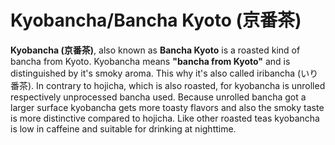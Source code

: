 # Kyobancha/Bancha Kyoto (京番茶)

**Kyobancha (京番茶)**, also known as **Bancha Kyoto** is a roasted kind of bancha from Kyoto. Kyobancha means **"bancha from Kyoto"** and is distinguished by it's smoky aroma. This why it's also called iribancha (いり番茶). In contrary to hojicha, which is also roasted, for kyobancha is unrolled respectively unprocessed bancha used. Because unrolled bancha got a larger surface kyobancha gets more toasty flavors and also the smoky taste is more distinctive compared to hojicha. Like other roasted teas kyobancha is low in caffeine and suitable for drinking at nighttime. 
